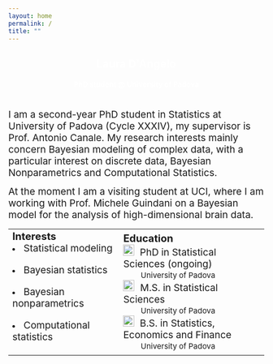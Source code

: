 ```yaml
---
layout: home
permalink: /
title: ""
---
```




<body>    
<div class="page-lead" style="background-image:url(https://www.alliedtelesis.com/sites/default/files/iot-network-blog-min.jpg)">
      <div class="wrap page-lead-content">
        <h2>Laura D'Angelo</h2>
        <h4>PhD student @ University of Padova</h4>
      </div><!-- /.page-lead-content -->
    </div><!-- /.page-lead -->
    

<div id="page-wrapper">
<!--[if lt IE 9]><div class="upgrade notice-warning"><strong>Your browser is quite old!</strong> Why not <a href="http://whatbrowser.org/">upgrade to a newer one</a> to better enjoy this site?</div><![endif]-->
<div id="main" role="main">
        <div class="wrap">
          <div class="page-title">
            <h1></h1>
            
</div>
<div class="archive-wrap">
<div class="page-content">
  
<font style="font-size:19px">
I am a second-year PhD student in Statistics at University of Padova (Cycle XXXIV), my supervisor is Prof. Antonio Canale. My research interests mainly concern Bayesian modeling of complex data, with a particular interest on discrete data, Bayesian Nonparametrics and Computational Statistics. 
  
<br>
  
At the moment I am a visiting student at UCI, where I am working with Prof. Michele Guindani on a Bayesian model for the analysis of high-dimensional brain data.
</font>

</div>
<!-- /.tiles -->
<table border="0">
 <tr>
    <td>
      <b style="font-size:20px">Interests</b> <br>
      <li>  <font style="font-size:19px"> Statistical modeling </font> </li> <br>
      <li> <font style="font-size:19px"> Bayesian statistics </font> </li><br>
      <li>  <font style="font-size:19px"> Bayesian nonparametrics </font> </li><br>
      <li> <font style="font-size:19px"> Computational statistics </font> </li><br>
   </td>   
   <td>
     <b style="font-size:20px">Education</b> <br>
     <img src="../images/49944.png" width="22"> <img src="../images/spacer.png" height="1px" width="2px"> <font style="font-size:19px">  PhD in Statistical Sciences (ongoing)</font> <br> <img src="../images/spacer.png" height="1px" width="30px"> <font style="font-size:15px"> University of Padova </font><br>
   <img src="../images/49944.png" width="22">  <img src="../images/spacer.png" height="1px" width="2px"><font style="font-size:19px">  M.S. in Statistical Sciences</font> <br> <img src="../images/spacer.png" height="1px" width="30px"> <font style="font-size:15px"> University of Padova </font><br>
     <img src="../images/49944.png" width="22"> <img src="../images/spacer.png" height="1px" width="2px"> <font style="font-size:19px">  B.S. in Statistics, Economics and Finance</font><br> <img src="../images/spacer.png" height="1px" width="30px"> <font style="font-size:15px"> University of Padova </font><br>
     
   </td>
 </tr> 
</table>

</div><!-- /.page-content -->
</div><!-- /.archive-wrap -->
</div><!-- /.wrap -->
</div><!-- /#main -->

</body>

<style>
element {
    background-image: url(https://www.alliedtelesis.com/sites/default/files/iot-network-blog-min.jpg);
}
.page-lead {
    background-position: center top;
    background-repeat: no-repeat;
    background-attachment: fixed;
    background-size: cover;
    text-align: center;
    color: #fff;
}
body {
    margin: 0;
}
</style>
